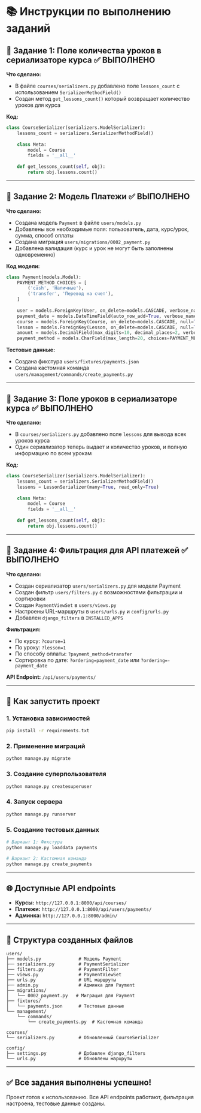 # 📚 Инструкции по выполнению заданий

## 🎯 Задание 1: Поле количества уроков в сериализаторе курса ✅ ВЫПОЛНЕНО

**Что сделано:**
- В файле `courses/serializers.py` добавлено поле `lessons_count` с использованием `SerializerMethodField()`
- Создан метод `get_lessons_count()` который возвращает количество уроков для курса

**Код:**
```python
class CourseSerializer(serializers.ModelSerializer):
    lessons_count = serializers.SerializerMethodField()
    
    class Meta:
        model = Course
        fields = '__all__'
    
    def get_lessons_count(self, obj):
        return obj.lessons.count()
```

---

## 🎯 Задание 2: Модель Платежи ✅ ВЫПОЛНЕНО

**Что сделано:**
- Создана модель `Payment` в файле `users/models.py`
- Добавлены все необходимые поля: пользователь, дата, курс/урок, сумма, способ оплаты
- Создана миграция `users/migrations/0002_payment.py`
- Добавлена валидация (курс и урок не могут быть заполнены одновременно)

**Код модели:**
```python
class Payment(models.Model):
    PAYMENT_METHOD_CHOICES = [
        ('cash', 'Наличные'),
        ('transfer', 'Перевод на счет'),
    ]
    
    user = models.ForeignKey(User, on_delete=models.CASCADE, verbose_name='Пользователь')
    payment_date = models.DateTimeField(auto_now_add=True, verbose_name='Дата оплаты')
    course = models.ForeignKey(Course, on_delete=models.CASCADE, null=True, blank=True, verbose_name='Оплаченный курс')
    lesson = models.ForeignKey(Lesson, on_delete=models.CASCADE, null=True, blank=True, verbose_name='Оплаченный урок')
    amount = models.DecimalField(max_digits=10, decimal_places=2, verbose_name='Сумма оплаты')
    payment_method = models.CharField(max_length=20, choices=PAYMENT_METHOD_CHOICES, verbose_name='Способ оплаты')
```

**Тестовые данные:**
- Создана фикстура `users/fixtures/payments.json`
- Создана кастомная команда `users/management/commands/create_payments.py`

---

## 🎯 Задание 3: Поле уроков в сериализаторе курса ✅ ВЫПОЛНЕНО

**Что сделано:**
- В `courses/serializers.py` добавлено поле `lessons` для вывода всех уроков курса
- Один сериализатор теперь выдает и количество уроков, и полную информацию по всем урокам

**Код:**
```python
class CourseSerializer(serializers.ModelSerializer):
    lessons_count = serializers.SerializerMethodField()
    lessons = LessonSerializer(many=True, read_only=True)
    
    class Meta:
        model = Course
        fields = '__all__'
    
    def get_lessons_count(self, obj):
        return obj.lessons.count()
```

---

## 🎯 Задание 4: Фильтрация для API платежей ✅ ВЫПОЛНЕНО

**Что сделано:**
- Создан сериализатор `users/serializers.py` для модели Payment
- Создан фильтр `users/filters.py` с возможностями фильтрации и сортировки
- Создан `PaymentViewSet` в `users/views.py`
- Настроены URL-маршруты в `users/urls.py` и `config/urls.py`
- Добавлен `django_filters` в `INSTALLED_APPS`

**Фильтрация:**
- По курсу: `?course=1`
- По уроку: `?lesson=1`
- По способу оплаты: `?payment_method=transfer`
- Сортировка по дате: `?ordering=payment_date` или `?ordering=-payment_date`

**API Endpoint:** `/api/users/payments/`

---

## 🚀 Как запустить проект

### 1. Установка зависимостей
```bash
pip install -r requirements.txt
```

### 2. Применение миграций
```bash
python manage.py migrate
```

### 3. Создание суперпользователя
```bash
python manage.py createsuperuser
```

### 4. Запуск сервера
```bash
python manage.py runserver
```

### 5. Создание тестовых данных
```bash
# Вариант 1: Фикстура
python manage.py loaddata payments

# Вариант 2: Кастомная команда
python manage.py create_payments
```

---

## 🌐 Доступные API endpoints

- **Курсы:** `http://127.0.0.1:8000/api/courses/`
- **Платежи:** `http://127.0.0.1:8000/api/users/payments/`
- **Админка:** `http://127.0.0.1:8000/admin/`

---

## 📁 Структура созданных файлов

```
users/
├── models.py              # Модель Payment
├── serializers.py         # PaymentSerializer
├── filters.py             # PaymentFilter
├── views.py               # PaymentViewSet
├── urls.py                # URL маршруты
├── admin.py               # Админка для Payment
├── migrations/
│   └── 0002_payment.py   # Миграция для Payment
├── fixtures/
│   └── payments.json      # Тестовые данные
└── management/
    └── commands/
        └── create_payments.py  # Кастомная команда

courses/
└── serializers.py         # Обновленный CourseSerializer

config/
├── settings.py            # Добавлен django_filters
└── urls.py                # Обновлены маршруты
```

---

## ✅ Все задания выполнены успешно!

Проект готов к использованию. Все API endpoints работают, фильтрация настроена, тестовые данные созданы.
